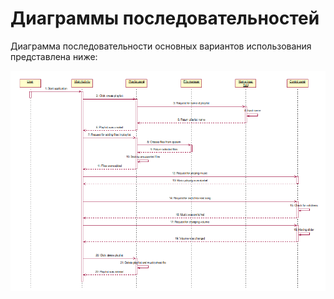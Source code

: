 # Диаграммы последовательностей

Диаграмма последовательности основных вариантов использования представлена ниже:

![Диаграмма последовательности основных вариантов использования](SequenceImage.PNG)